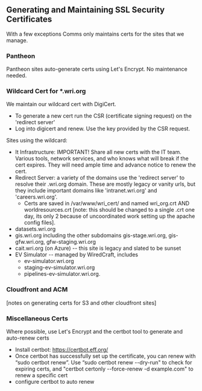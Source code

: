 ## Generating and Maintaining SSL Security Certificates

With a few exceptions Comms only maintains certs for the sites that we manage.

### Pantheon

Pantheon sites auto-generate certs using Let's Encrypt. No maintenance needed.

### Wildcard Cert for *.wri.org

We maintain our wildcard cert with DigiCert. 
  * To generate a new cert run the CSR (certificate signing request) on the 'redirect server'
  * Log into digicert and renew. Use the key provided by the CSR request. 

Sites using the wildcard:

* It Infrastructure: IMPORTANT! Share all new certs with the IT team. Various tools, network services, and who knows what will break if the cert expires. They will need ample time and advance notice to renew the cert.
* Redirect Server: a variety of the domains use the 'redirect server' to resolve their .wri.org domain. These are mostly legacy or vanity urls, but they include important domains like 'intranet.wri.org' and 'careers.wri.org'.
  * Certs are saved in /var/www/wri_cert/ and named wri_org.crt AND worldresources.crt [note: this should be changed to a single .crt one day, its only 2 because of uncoordinated work setting up the apache config files]. 
* datasets.wri.org
* gis.wri.org including the other subdomains gis-stage.wri.org, gis-gfw.wri.org, gfw-staging.wri.org
* cait.wri.org (on Azure) -- this site is legacy and slated to be sunset
* EV Simulator -- managed by WiredCraft, includes
  * ev-simulator.wri.org  
  * staging-ev-simulator.wri.org 
  * pipelines-ev-simulator.wri.org.  

### Cloudfront and ACM

[notes on generating certs for S3 and other cloudfront sites]

### Miscellaneous Certs

Where possible, use Let's Encrypt and the certbot tool to generate and auto-renew certs
* Install certbot: https://certbot.eff.org/ 
* Once certbot has successfully set up the certificate, you can renew with “sudo certbot renew”. Use “sudo certbot renew --dry-run" to check for expiring certs, and "certbot certonly --force-renew -d example.com" to renew a specific cert
* configure certbot to auto renew

